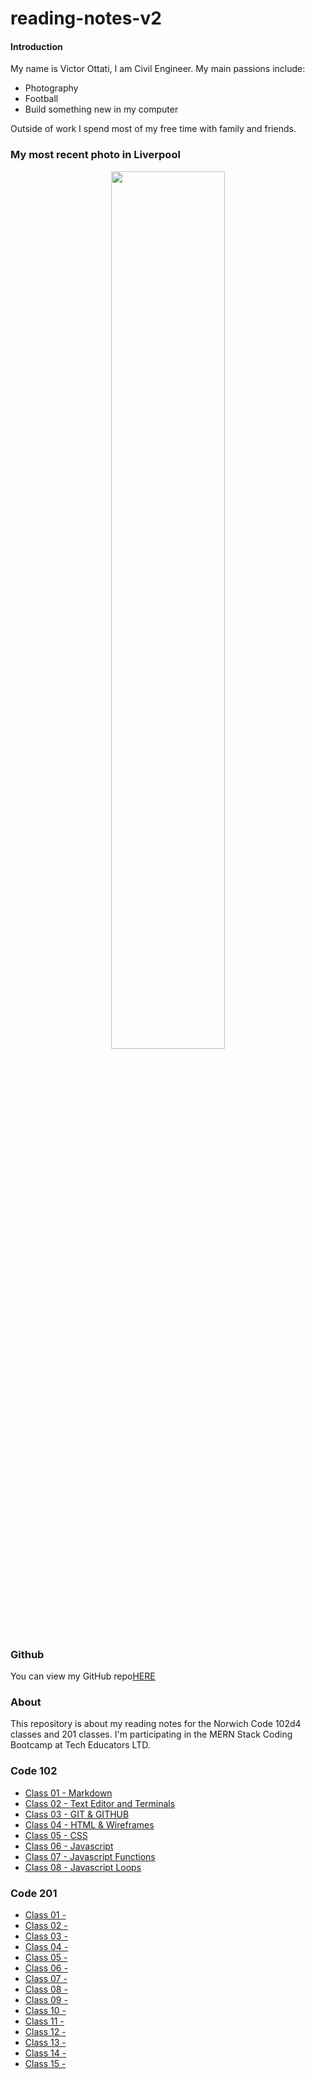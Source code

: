 # reading-notes-v2

#### Introduction

My name is Victor Ottati, I am Civil Engineer.
My main passions include:

- Photography
- Football
- Build something new in my computer

Outside of work I spend most of my free time with family and friends.

### My most recent photo in Liverpool

<!-- ![Photo](https://res.cloudinary.com/vmog/image/upload/v1675703840/photos/cjmfib5jvtq3qo8x6vne.jpg) -->
<p align="center">
  <img src="https://res.cloudinary.com/vmog/image/upload/v1675703840/photos/cjmfib5jvtq3qo8x6vne.jpg" width = "60%" />
</p>

### Github

You can view my GitHub repo[HERE](https://github.com/VMO2020/)

### About

This repository is about my reading notes for the Norwich Code 102d4 classes and 201 classes. I'm participating in the MERN Stack Coding Bootcamp at Tech Educators LTD.

### Code 102

- [Class 01 - Markdown](https://github.com/VMO2020/reading-notes-v2/blob/main/code-102/102class-01.md)
- [Class 02 - Text Editor and Terminals](https://github.com/VMO2020/reading-notes-v2/blob/main/code-102/102class-02.md)
- [Class 03 - GIT & GITHUB](https://github.com/VMO2020/reading-notes-v2/blob/main/code-102/102class-03.md)
- [Class 04 - HTML & Wireframes](https://github.com/VMO2020/reading-notes-v2/blob/main/code-102/102class-04.md)
- [Class 05 - CSS](https://github.com/VMO2020/reading-notes-v2/blob/main/code-102/102class-05.md)
- [Class 06 - Javascript](https://github.com/VMO2020/reading-notes-v2/blob/main/code-102/102class-06.md)
- [Class 07 - Javascript Functions](https://github.com/VMO2020/reading-notes-v2/blob/main/code-102/102class-07.md)
- [Class 08 - Javascript Loops](https://github.com/VMO2020/reading-notes-v2/blob/main/code-102/102class-08.md)

### Code 201

- [Class 01 -](https://github.com/VMO2020/reading-notes-v2/blob/main/code-201/201class-01.md)
- [Class 02 -](https://github.com/VMO2020/reading-notes-v2/blob/main/code-201/201class-02.md)
- [Class 03 -](https://github.com/VMO2020/reading-notes-v2/blob/main/code-201/201class-03.md)
- [Class 04 -](https://github.com/VMO2020/reading-notes-v2/blob/main/code-201/201class-04.md)
- [Class 05 -](https://github.com/VMO2020/reading-notes-v2/blob/main/code-201/201class-05.md)
- [Class 06 -](https://github.com/VMO2020/reading-notes-v2/blob/main/code-201/201class-06.md)
- [Class 07 -](https://github.com/VMO2020/reading-notes-v2/blob/main/code-201/201class-07.md)
- [Class 08 -](https://github.com/VMO2020/reading-notes-v2/blob/main/code-201/201class-08.md)
- [Class 09 -](https://github.com/VMO2020/reading-notes-v2/blob/main/code-201/201class-09.md)
- [Class 10 -](https://github.com/VMO2020/reading-notes-v2/blob/main/code-201/201class-10.md)
- [Class 11 -](https://github.com/VMO2020/reading-notes-v2/blob/main/code-201/201class-11.md)
- [Class 12 -](https://github.com/VMO2020/reading-notes-v2/blob/main/code-201/201class-12.md)
- [Class 13 -](https://github.com/VMO2020/reading-notes-v2/blob/main/code-201/201class-13.md)
- [Class 14 -](https://github.com/VMO2020/reading-notes-v2/blob/main/code-201/201class-14.md)
- [Class 15 -](https://github.com/VMO2020/reading-notes-v2/blob/main/code-201/201class-15.md)
